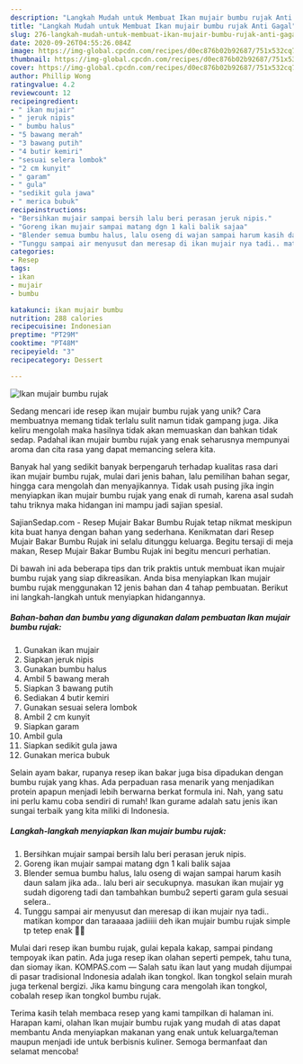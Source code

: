 ```yaml
---
description: "Langkah Mudah untuk Membuat Ikan mujair bumbu rujak Anti Gagal"
title: "Langkah Mudah untuk Membuat Ikan mujair bumbu rujak Anti Gagal"
slug: 276-langkah-mudah-untuk-membuat-ikan-mujair-bumbu-rujak-anti-gagal
date: 2020-09-26T04:55:26.084Z
image: https://img-global.cpcdn.com/recipes/d0ec876b02b92687/751x532cq70/ikan-mujair-bumbu-rujak-foto-resep-utama.jpg
thumbnail: https://img-global.cpcdn.com/recipes/d0ec876b02b92687/751x532cq70/ikan-mujair-bumbu-rujak-foto-resep-utama.jpg
cover: https://img-global.cpcdn.com/recipes/d0ec876b02b92687/751x532cq70/ikan-mujair-bumbu-rujak-foto-resep-utama.jpg
author: Phillip Wong
ratingvalue: 4.2
reviewcount: 12
recipeingredient:
- " ikan mujair"
- " jeruk nipis"
- " bumbu halus"
- "5 bawang merah"
- "3 bawang putih"
- "4 butir kemiri"
- "sesuai selera lombok"
- "2 cm kunyit"
- " garam"
- " gula"
- "sedikit gula jawa"
- " merica bubuk"
recipeinstructions:
- "Bersihkan mujair sampai bersih lalu beri perasan jeruk nipis."
- "Goreng ikan mujair sampai matang dgn 1 kali balik sajaa"
- "Blender semua bumbu halus, lalu oseng di wajan sampai harum kasih daun salam jika ada.. lalu beri air secukupnya. masukan ikan mujair yg sudah digoreng tadi dan tambahkan bumbu2 seperti garam gula sesuai selera.."
- "Tunggu sampai air menyusut dan meresap di ikan mujair nya tadi.. matikan kompor dan taraaaaa jadiiiii deh ikan mujair bumbu rujak simple tp tetep enak 🤗🤗"
categories:
- Resep
tags:
- ikan
- mujair
- bumbu

katakunci: ikan mujair bumbu 
nutrition: 288 calories
recipecuisine: Indonesian
preptime: "PT29M"
cooktime: "PT48M"
recipeyield: "3"
recipecategory: Dessert

---
```



![Ikan mujair bumbu rujak](https://img-global.cpcdn.com/recipes/d0ec876b02b92687/751x532cq70/ikan-mujair-bumbu-rujak-foto-resep-utama.jpg)

Sedang mencari ide resep ikan mujair bumbu rujak yang unik? Cara membuatnya memang tidak terlalu sulit namun tidak gampang juga. Jika keliru mengolah maka hasilnya tidak akan memuaskan dan bahkan tidak sedap. Padahal ikan mujair bumbu rujak yang enak seharusnya mempunyai aroma dan cita rasa yang dapat memancing selera kita.

Banyak hal yang sedikit banyak berpengaruh terhadap kualitas rasa dari ikan mujair bumbu rujak, mulai dari jenis bahan, lalu pemilihan bahan segar, hingga cara mengolah dan menyajikannya. Tidak usah pusing jika ingin menyiapkan ikan mujair bumbu rujak yang enak di rumah, karena asal sudah tahu triknya maka hidangan ini mampu jadi sajian spesial.

SajianSedap.com - Resep Mujair Bakar Bumbu Rujak tetap nikmat meskipun kita buat hanya dengan bahan yang sederhana. Kenikmatan dari Resep Mujair Bakar Bumbu Rujak ini selalu ditunggu keluarga. Begitu tersaji di meja makan, Resep Mujair Bakar Bumbu Rujak ini begitu mencuri perhatian.


Di bawah ini ada beberapa tips dan trik praktis untuk membuat ikan mujair bumbu rujak yang siap dikreasikan. Anda bisa menyiapkan Ikan mujair bumbu rujak menggunakan 12 jenis bahan dan 4 tahap pembuatan. Berikut ini langkah-langkah untuk menyiapkan hidangannya.

<!--inarticleads1-->

##### Bahan-bahan dan bumbu yang digunakan dalam pembuatan Ikan mujair bumbu rujak:

1. Gunakan  ikan mujair
1. Siapkan  jeruk nipis
1. Gunakan  bumbu halus
1. Ambil 5 bawang merah
1. Siapkan 3 bawang putih
1. Sediakan 4 butir kemiri
1. Gunakan sesuai selera lombok
1. Ambil 2 cm kunyit
1. Siapkan  garam
1. Ambil  gula
1. Siapkan sedikit gula jawa
1. Gunakan  merica bubuk


Selain ayam bakar, rupanya resep ikan bakar juga bisa dipadukan dengan bumbu rujak yang khas. Ada perpaduan rasa menarik yang menjadikan protein apapun menjadi lebih berwarna berkat formula ini. Nah, yang satu ini perlu kamu coba sendiri di rumah! Ikan gurame adalah satu jenis ikan sungai terbaik yang kita miliki di Indonesia. 

<!--inarticleads2-->

##### Langkah-langkah menyiapkan Ikan mujair bumbu rujak:

1. Bersihkan mujair sampai bersih lalu beri perasan jeruk nipis.
1. Goreng ikan mujair sampai matang dgn 1 kali balik sajaa
1. Blender semua bumbu halus, lalu oseng di wajan sampai harum kasih daun salam jika ada.. lalu beri air secukupnya. masukan ikan mujair yg sudah digoreng tadi dan tambahkan bumbu2 seperti garam gula sesuai selera..
1. Tunggu sampai air menyusut dan meresap di ikan mujair nya tadi.. matikan kompor dan taraaaaa jadiiiii deh ikan mujair bumbu rujak simple tp tetep enak 🤗🤗


Mulai dari resep ikan bumbu rujak, gulai kepala kakap, sampai pindang tempoyak ikan patin. Ada juga resep ikan olahan seperti pempek, tahu tuna, dan siomay ikan. KOMPAS.com — Salah satu ikan laut yang mudah dijumpai di pasar tradisional Indonesia adalah ikan tongkol. Ikan tongkol selain murah juga terkenal bergizi. Jika kamu bingung cara mengolah ikan tongkol, cobalah resep ikan tongkol bumbu rujak. 

Terima kasih telah membaca resep yang kami tampilkan di halaman ini. Harapan kami, olahan Ikan mujair bumbu rujak yang mudah di atas dapat membantu Anda menyiapkan makanan yang enak untuk keluarga/teman maupun menjadi ide untuk berbisnis kuliner. Semoga bermanfaat dan selamat mencoba!
